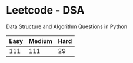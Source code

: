 # Leetcode - DSA

Data Structure and Algorithm Questions in Python

| Easy   |  Medium  | Hard |
|--------|----------|------|
|   111  |    111   |  29  |
